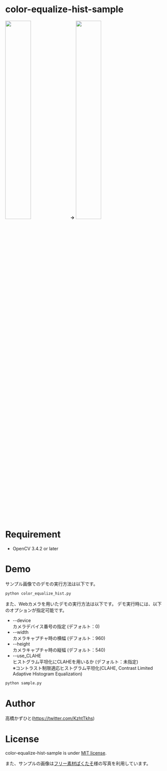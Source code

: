 # color-equalize-hist-sample

<img src="https://user-images.githubusercontent.com/37477845/105632740-35778f80-5e98-11eb-839f-27bf13b5091c.png" width="40%"> <b>→</b> <img src="https://user-images.githubusercontent.com/37477845/105632746-390b1680-5e98-11eb-841e-daf68ee5ce06.png" width="40%">

# Requirement 
* OpenCV 3.4.2 or later

# Demo
サンプル画像でのデモの実行方法は以下です。
```bash
python color_equalize_hist.py
```

また、Webカメラを用いたデモの実行方法は以下です。
デモ実行時には、以下のオプションが指定可能です。
* --device<br>カメラデバイス番号の指定 (デフォルト：0)
* --width<br>カメラキャプチャ時の横幅 (デフォルト：960)
* --height<br>カメラキャプチャ時の縦幅 (デフォルト：540)
* --use_CLAHE<br>ヒストグラム平坦化にCLAHEを用いるか (デフォルト：未指定)<br>※コントラスト制限適応ヒストグラム平坦化(CLAHE, Contrast Limited Adaptive Histogram Equalization)
```bash
python sample.py
```

# Author
高橋かずひと(https://twitter.com/KzhtTkhs)
 
# License 
color-equalize-hist-sample is under [MIT license](LICENSE).

また、サンプルの画像は[フリー素材ぱくたそ](https://www.pakutaso.com)様の写真を利用しています。
